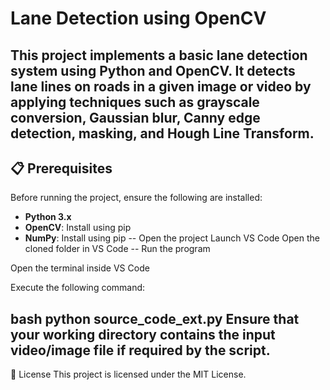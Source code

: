 # Lane Detection using OpenCV

This project implements a **basic lane detection system** using Python and OpenCV. It detects lane lines on roads in a given image or video by applying techniques such as grayscale conversion, Gaussian blur, Canny edge detection, masking, and Hough Line Transform.
--
## 📋 Prerequisites

Before running the project, ensure the following are installed:

- **Python 3.x**
- **OpenCV**: Install using pip  
- **NumPy**: Install using pip
--
Open the project
Launch VS Code
Open the cloned folder in VS Code
--
Run the program

Open the terminal inside VS Code

Execute the following command:

bash
python source_code_ext.py
Ensure that your working directory contains the input video/image file if required by the script.
--
📄 License
This project is licensed under the MIT License.
